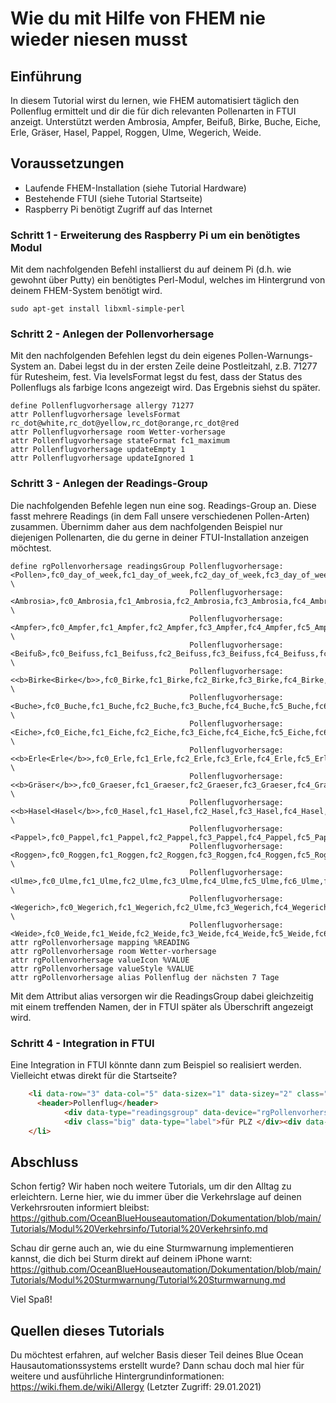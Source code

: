 # Wie du mit Hilfe von FHEM nie wieder niesen musst

## Einführung

In diesem Tutorial wirst du lernen, wie FHEM automatisiert täglich den Pollenflug ermittelt und dir die für dich relevanten Pollenarten in FTUI anzeigt. Unterstützt werden
Ambrosia, Ampfer, Beifuß, Birke, Buche, Eiche, Erle, Gräser, Hasel, Pappel, Roggen, Ulme, Wegerich, Weide.

## Voraussetzungen
- Laufende FHEM-Installation (siehe Tutorial Hardware)
- Bestehende FTUI (siehe Tutorial Startseite)
- Raspberry Pi benötigt Zugriff auf das Internet

### Schritt 1 - Erweiterung des Raspberry Pi um ein benötigtes Modul

Mit dem nachfolgenden Befehl installierst du auf deinem Pi (d.h. wie gewohnt über Putty) ein benötigtes Perl-Modul, welches im Hintergrund von deinem FHEM-System benötigt wird.
```
sudo apt-get install libxml-simple-perl
```

### Schritt 2 - Anlegen der Pollenvorhersage

Mit den nachfolgenden Befehlen legst du dein eigenes Pollen-Warnungs-System an. Dabei legst du in der ersten Zeile deine Postleitzahl, z.B. 71277 für Rutesheim, fest. 
Via levelsFormat legst du fest, dass der Status des Pollenflugs als farbige Icons angezeigt wird. Das Ergebnis siehst du später.
```
define Pollenflugvorhersage allergy 71277
attr Pollenflugvorhersage levelsFormat rc_dot@white,rc_dot@yellow,rc_dot@orange,rc_dot@red
attr Pollenflugvorhersage room Wetter-vorhersage
attr Pollenflugvorhersage stateFormat fc1_maximum
attr Pollenflugvorhersage updateEmpty 1
attr Pollenflugvorhersage updateIgnored 1
```

### Schritt 3 - Anlegen der Readings-Group

Die nachfolgenden Befehle legen nun eine sog. Readings-Group an. Diese fasst mehrere Readings (in dem Fall unsere verschiedenen Pollen-Arten) zusammen. Übernimm daher aus dem nachfolgenden
Beispiel nur diejenigen Pollenarten, die du gerne in deiner FTUI-Installation anzeigen möchtest.

```
define rgPollenvorhersage readingsGroup Pollenflugvorhersage:<Pollen>,fc0_day_of_week,fc1_day_of_week,fc2_day_of_week,fc3_day_of_week,fc4_day_of_week,fc5_day_of_week,fc6_day_of_week,fc7_day_of_week \
                                        Pollenflugvorhersage:<Ambrosia>,fc0_Ambrosia,fc1_Ambrosia,fc2_Ambrosia,fc3_Ambrosia,fc4_Ambrosia,fc5_Ambrosia,fc6_Ambrosia,fc7_Ambrosia \
                                        Pollenflugvorhersage:<Ampfer>,fc0_Ampfer,fc1_Ampfer,fc2_Ampfer,fc3_Ampfer,fc4_Ampfer,fc5_Ampfer,fc6_Ampfer,fc7_Ampfer \
                                        Pollenflugvorhersage:<Beifuß>,fc0_Beifuss,fc1_Beifuss,fc2_Beifuss,fc3_Beifuss,fc4_Beifuss,fc5_Beifuss,fc6_Beifuss,fc7_Beifuss \
                                        Pollenflugvorhersage:<<b>Birke<Birke</b>>,fc0_Birke,fc1_Birke,fc2_Birke,fc3_Birke,fc4_Birke,fc5_Birke,fc6_Birke,fc7_Birke \
                                        Pollenflugvorhersage:<Buche>,fc0_Buche,fc1_Buche,fc2_Buche,fc3_Buche,fc4_Buche,fc5_Buche,fc6_Buche,fc7_Buche \
                                        Pollenflugvorhersage:<Eiche>,fc0_Eiche,fc1_Eiche,fc2_Eiche,fc3_Eiche,fc4_Eiche,fc5_Eiche,fc6_Eiche,fc7_Eiche \
                                        Pollenflugvorhersage:<<b>Erle<Erle</b>>,fc0_Erle,fc1_Erle,fc2_Erle,fc3_Erle,fc4_Erle,fc5_Erle,fc6_Erle,fc7_Erle \
                                        Pollenflugvorhersage:<<b>Gräser</b>>,fc0_Graeser,fc1_Graeser,fc2_Graeser,fc3_Graeser,fc4_Graeser,fc5_Graeser,fc6_Graeser,fc7_Graeser \
                                        Pollenflugvorhersage:<<b>Hasel<Hasel</b>>,fc0_Hasel,fc1_Hasel,fc2_Hasel,fc3_Hasel,fc4_Hasel,fc5_Hasel,fc6_Hasel,fc7_Hasel \
                                        Pollenflugvorhersage:<Pappel>,fc0_Pappel,fc1_Pappel,fc2_Pappel,fc3_Pappel,fc4_Pappel,fc5_Pappel,fc6_Pappel,fc7_Pappel\
                                        Pollenflugvorhersage:<Roggen>,fc0_Roggen,fc1_Roggen,fc2_Roggen,fc3_Roggen,fc4_Roggen,fc5_Roggen,fc6_Roggen,fc7_Roggen \
                                        Pollenflugvorhersage:<Ulme>,fc0_Ulme,fc1_Ulme,fc2_Ulme,fc3_Ulme,fc4_Ulme,fc5_Ulme,fc6_Ulme,fc7_Ulme \
                                        Pollenflugvorhersage:<Wegerich>,fc0_Wegerich,fc1_Wegerich,fc2_Ulme,fc3_Wegerich,fc4_Wegerich,fc5_Wegerich,fc6_Wegerich,fc7_Wegerich \
                                        Pollenflugvorhersage:<Weide>,fc0_Weide,fc1_Weide,fc2_Weide,fc3_Weide,fc4_Weide,fc5_Weide,fc6_Weide,fc7_Weide
attr rgPollenvorhersage mapping %READING
attr rgPollenvorhersage room Wetter-vorhersage
attr rgPollenvorhersage valueIcon %VALUE
attr rgPollenvorhersage valueStyle %VALUE
attr rgPollenvorhersage alias Pollenflug der nächsten 7 Tage
```
Mit dem Attribut alias versorgen wir die ReadingsGroup dabei gleichzeitig mit einem treffenden Namen, der in FTUI später als Überschrift angezeigt wird.

### Schritt 4 - Integration in FTUI

Eine Integration in FTUI könnte dann zum Beispiel so realisiert werden. Vielleicht etwas direkt für die Startseite?

```html
	<li data-row="3" data-col="5" data-sizex="1" data-sizey="2" class="left-align">                
      <header>Pollenflug</header>
			<div data-type="readingsgroup" data-device="rgPollenvorhersage"></div>
			<div class="big" data-type="label">für PLZ </div><div data-type="label" data-device="doif_plz" data-get="P_PLZ"></div>
	</li>
```


## Abschluss
Schon fertig?
Wir haben noch weitere Tutorials, um dir den Alltag zu erleichtern.
Lerne hier, wie du immer über die Verkehrslage auf deinen Verkehrsrouten informiert bleibst:
https://github.com/OceanBlueHouseautomation/Dokumentation/blob/main/Tutorials/Modul%20Verkehrsinfo/Tutorial%20Verkehrsinfo.md

Schau dir gerne auch an, wie du eine Sturmwarnung implementieren kannst, die dich bei Sturm direkt auf deinem iPhone warnt:
https://github.com/OceanBlueHouseautomation/Dokumentation/blob/main/Tutorials/Modul%20Sturmwarnung/Tutorial%20Sturmwarnung.md

Viel Spaß!

## Quellen dieses Tutorials
Du möchtest erfahren, auf welcher Basis dieser Teil deines Blue Ocean Hausautomationssystems erstellt wurde? Dann schau doch mal hier für weitere und ausführliche Hintergrundinformationen:
https://wiki.fhem.de/wiki/Allergy (Letzter Zugriff: 29.01.2021)
